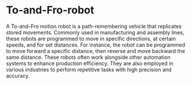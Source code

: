 # To-and-Fro-robot
A To-and-Fro motion robot is a path-remembering vehicle that replicates stored movements. Commonly used in manufacturing and assembly lines, these robots are programmed to move in specific directions, at certain speeds, and for set distances. For instance, the robot can be programmed to move forward a specific distance, then reverse and move backward the same distance. These robots often work alongside other automation systems to enhance production efficiency. They are also employed in various industries to perform repetitive tasks with high precision and accuracy.
